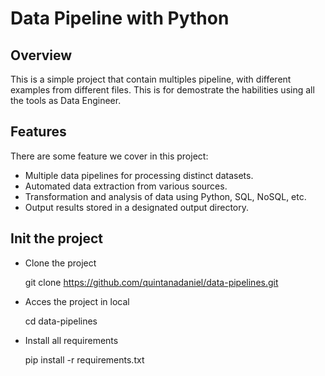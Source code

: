 # Data Pipeline with Python

## Overview

This is a simple project that contain multiples pipeline, with different examples from different files. This is for demostrate the habilities using all the tools as Data Engineer.

## Features

There are some feature we cover in this project:

- Multiple data pipelines for processing distinct datasets.
- Automated data extraction from various sources.
- Transformation and analysis of data using Python, SQL, NoSQL, etc.
- Output results stored in a designated output directory.

## Init the project

- Clone the project

    git clone https://github.com/quintanadaniel/data-pipelines.git

- Acces the project in local

    cd data-pipelines

- Install all requirements

    pip install -r requirements.txt


